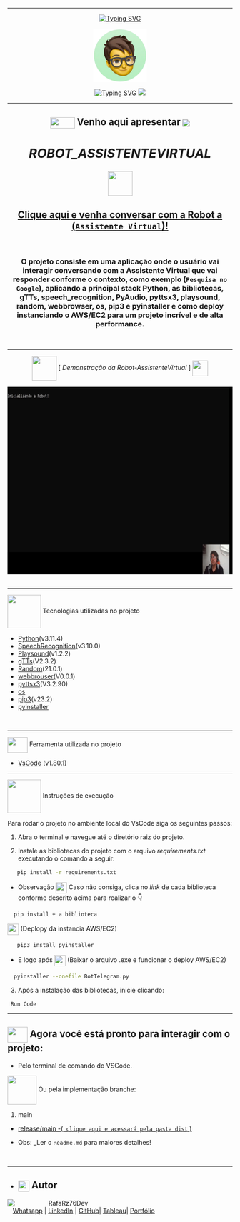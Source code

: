 ***
<div align="center">

[![Typing SVG](https://readme-typing-svg.herokuapp.com?font=Fira+Code&weight=700&size=25&pause=1000&color=6035DF&center=true&vCenter=true&width=435&lines=Olá👋+sou+Rafael+Raizer)](https://git.io/typing-svg)

<img height="120em" src="images/ImagemDevRafa.png"  align="center">

<a href="https://git.io/typing-svg" align="center"><img src="https://readme-typing-svg.herokuapp.com?font=Fira+Code&weight=700&size=24&pause=1000&color=120A2A&center=true&vCenter=true&width=435&lines=Desenvolvedor+Front+End+Júnior" alt="Typing SVG" /></a>  <img src="https://media.giphy.com/media/l1J9sBOqBIvnafnUc/giphy.gif" width="70">

***
## <img src="https://media.giphy.com/media/XwcRflO9HD0Sk6RaRM/giphy.gif" align="center" height="25" width="55">  Venho aqui apresentar  <img src="https://media.giphy.com/media/LmqitTYGsNMiWu3VWO/giphy.gif" align="center" width="55"> 

  
# **_ROBOT_ASSISTENTEVIRTUAL_**

### <img src="https://media.giphy.com/media/9TFBxN300KpCUI6sBD/giphy.gif" align="center" height="55" width="55"> 
## [Clique aqui e venha conversar com a Robot a (```Assistente Virtual```)!](https://github.com/RafaRz76Dev/ROBOT-ASSISTENTEVIRTUAL/raw/main/dist/main.exe)

<br>

###  O projeto consiste em uma aplicação onde o usuário vai interagir conversando com a Assistente Virtual que vai responder conforme o contexto, como exemplo (```Pesquisa no Google```), aplicando a principal stack Python, as bibliotecas, gTTs,  speech_recognition, PyAudio, pyttsx3, playsound, random, webbrowser, os, pip3 e pyinstaller e como deploy instanciando o AWS/EC2 para um projeto incrível e de alta performance.

<br>

***
<img src= "https://media.giphy.com/media/3zSF3Gnr7cxMbi6WoP/giphy.gif" align="center" height="55" width="55"> [ _Demonstração da  Robot-AssistenteVirtual_ ]   <img src= "https://media.giphy.com/media/E5DzZsofmgxc9wjbhX/giphy.gif" align="center" height="35" width="35">

<img height="420em" src="images/readme-apresentacao.gif"  align="center">

<div align="left">

<br>

***

<img src="https://media.giphy.com/media/iT138SodaACo9LImgi/giphy.gif" align="center" height="75" width="75"> Tecnologias utilizadas no projeto

- [Python](https://www.python.org/)(v3.11.4)
- [SpeechRecognition](https://pypi.org/project/SpeechRecognition/)(v3.10.0)
- [Playsound](https://stackoverflow.com/questions/65851419/regarding-playsound-module)(v1.2.2)
- [gTTs](https://pypi.org/project/gTTS/)(V2.3.2)
- [Random](https://pypi.org/project/random2/)(21.0.1)
- [webbrouser](https://pypi.org/project/web-browser/)(V0.0.1)
- [pyttsx3](https://pypi.org/project/pyttsx3/)(V3.2.90)
- [os](https://docs.python.org/pt-br/3/library/os.html) 
- [pip3](https://pip.pypa.io/en/stable/getting-started/)(v23.2)
- [pyinstaller](https://pyinstaller.org/en/stable/)

<br>

***

<img src="https://media.giphy.com/media/SS8CV2rQdlYNLtBCiF/giphy.gif" align="center" height="35" width="45">  Ferramenta utilizada no projeto

- [VsCode](https://code.visualstudio.com/download) (v1.80.1)

***
<img src="https://media.giphy.com/media/G03qiKqY1nq9ioFiXt/giphy.gif" align="center" height="75" width="75">  Instruções de execução

Para rodar o projeto no ambiente local do VsCode siga os seguintes passos:

1. Abra o terminal e navegue até o diretório raiz do projeto.
   
2. Instale as bibliotecas do projeto com o arquivo _requirements.txt_ executando o comando a seguir:

```bash 
   pip install -r requirements.txt
```
- Observação <img src="https://media.giphy.com/media/fXQqNrqKATCNwq6zin/giphy.gif" align="center" height="25" width="25"> Caso não consiga, clica no _link_ de cada biblioteca conforme descrito acima para realizar o 👇

```
  pip install + a biblioteca
```

<img src="https://media.giphy.com/media/fXQqNrqKATCNwq6zin/giphy.gif" align="center" height="25" width="25"> (Deplopy da instancia AWS/EC2)
```bash 
   pip3 install pyinstaller
```

- E logo após
<img src="https://media.giphy.com/media/fXQqNrqKATCNwq6zin/giphy.gif" align="center" height="25" width="25"> (Baixar o arquivo .exe e funcionar o deploy AWS/EC2)
```bash 
  pyinstaller --onefile BotTelegram.py 
```

3. Após a instalação das bibliotecas, inicie clicando:

```
 Run Code
```

***

##  <img src="https://media.giphy.com/media/OMrq9FmUgObwogeL06/giphy.gif" align="center" height="35" width="45"> Agora você está pronto para interagir com o projeto:
   -  Pelo terminal de comando do VSCode.

<img src="https://media.giphy.com/media/u2pmTWUi0MXjyrMaVj/giphy.gif" align="center" height="65" width="65"> Ou pela implementação branche: 

1. main  
  - [release/main -(``` clique aqui e acessará pela pasta dist``` )](https://github.com/RafaRz76Dev/ROBOT-ASSISTENTEVIRTUAL/tree/main)

-  Obs: _Ler o ``Readme.md`` para maiores detalhes!
  
<br>

***
   - ## <img src="https://media.giphy.com/media/ImmvDZ2c9xPR8gDvHV/giphy.gif" align="center" height="25" width="25"> Autor

<p>
    <img align=left margin=10 width=80 src="https://avatars.githubusercontent.com/u/87991807?v=4"/>
    <p>&nbsp&nbsp&nbspRafaRz76Dev<br>
    &nbsp&nbsp&nbsp<a href="https://api.whatsapp.com/send/?phone=47999327137">Whatsapp</a>&nbsp;|&nbsp;<a href="https://www.linkedin.com/in/rafael-raizer//">LinkedIn</a>&nbsp;|&nbsp;<a href="https://github.com/RafaRz76Dev">GitHub</a>|&nbsp;<a href="https://public.tableau.com/app/profile/rafael.raizer">Tableau</a>|&nbsp;<a href="https://portifolio-rafarz76dev.netlify.app/">Portfólio</a>&nbsp;</p>
</p>
